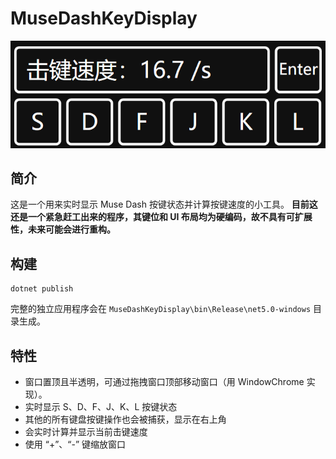 # MuseDashKeyDisplay

<p align="center">
    <img src="preview.png" width="540px">
</p>

## 简介

这是一个用来实时显示 Muse Dash 按键状态并计算按键速度的小工具。
**目前这还是一个紧急赶工出来的程序，其键位和 UI 布局均为硬编码，故不具有可扩展性，未来可能会进行重构。**

## 构建

```shell
dotnet publish
```

完整的独立应用程序会在 `MuseDashKeyDisplay\bin\Release\net5.0-windows` 目录生成。

## 特性


- 窗口置顶且半透明，可通过拖拽窗口顶部移动窗口（用 WindowChrome 实现）。
- 实时显示 S、D、F、J、K、L 按键状态
- 其他的所有键盘按键操作也会被捕获，显示在右上角
- 会实时计算并显示当前击键速度
- 使用 “+”、“-” 键缩放窗口
